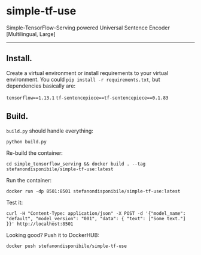 # simple-tf-use
Simple-TensorFlow-Serving powered Universal Sentence Encoder [Multilingual, Large]

---

## Install.
Create a virtual environment or install requirements to your virtual environment.
You could `pip install -r requirements.txt`, but dependencies basically are:

`tensorflow==1.13.1`
`tf-sentencepiece==tf-sentencepiece==0.1.83`

## Build.
`build.py` should handle everything:

```
python build.py
```

Re-build the container:
```
cd simple_tensorflow_serving && docker build . --tag stefanondisponibile/simple-tf-use:latest
```

Run the container: 
```
docker run -dp 8501:8501 stefanondisponibile/simple-tf-use:latest
```

Test it: 
```
curl -H "Content-Type: application/json" -X POST -d '{"model_name": "default", "model_version": "001", "data": { "text": ["Some text."] }}' http://localhost:8501
```

Looking good? Push it to DockerHUB: 
```
docker push stefanondisponibile/simple-tf-use
```
